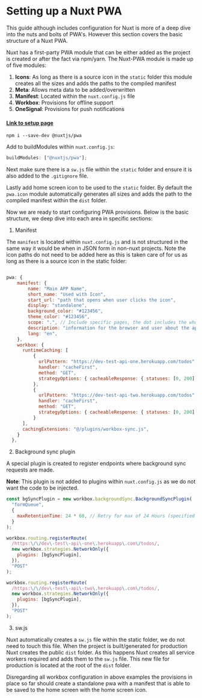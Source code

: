 # Setting up a Nuxt PWA

This guide although includes configuration for Nuxt is more of a deep dive into the nuts and bolts of PWA's. However this section covers the basic structure of a Nuxt PWA.

Nuxt has a first-party PWA module that can be either added as the project is created or after the fact via npm/yarn. The Nuxt-PWA module is made up of five modules:

1. **Icons**: As long as there is a source icon in the `static` folder this module creates all the sizes and adds the paths to the compiled manifest
2. **Meta**: Allows meta data to be added/overwritten
3. **Manifest**: Located within the `nuxt.config.js` file
4. **Workbox**: Provisions for offline support
5. **OneSignal**: Provisions for push notifications

#### [Link to setup page](https://pwa.nuxtjs.org/setup)

```
npm i --save-dev @nuxtjs/pwa
```

Add to buildModules within `nuxt.config.js`:

```js
buildModules: ["@nuxtjs/pwa"];
```

Next make sure there is a `sw.js` file within the `static` folder and ensure it is also added to the `.gitignore` file.

Lastly add home screen icon to be used to the `static` folder. By default the `pwa.icon` module automatically generates all sizes and adds the path to the compiled manifest within the `dist` folder.

Now we are ready to start configuring PWA provisions. Below is the basic structure, we deep dive into each area in specific sections:

1. Manifest

The `manifest` is located within `nuxt.config.js` and is not structured in the same way it would be when in JSON form in non-nuxt projects. Note the icon paths do not need to be added here as this is taken care of for us as long as there is a source icon in the static folder:

```js

pwa: {
    manifest: {
        name: "Main APP Name",
        short_name: "Used with Icon",
        start_url: "path that opens when user clicks the icon",
        display: "standalone",
        background_color: "#123456",
        theme_color: "#123456",
        scope: ".", // Include specific pages, the dot includes the whole app
        description: "information for the browser and user about the application",
        lang: "en",
    },
    workbox: {
      runtimeCaching: [
          {
            urlPattern: "https://dev-test-api-one.herokuapp.com/todos",
            handler: "cacheFirst",
            method: "GET",
            strategyOptions: { cacheableResponse: { statuses: [0, 200] } }
          },
          {
            urlPattern: "https://dev-test-api-two.herokuapp.com/todos",
            handler: "cacheFirst",
            method: "GET",
            strategyOptions: { cacheableResponse: { statuses: [0, 200] } }
          }
      ],
      cachingExtensions: "@/plugins/workbox-sync.js",
    }
  },
```

2. Background sync plugin

A special plugin is created to register endpoints where background sync requests are made.

**Note**: This plugin is not added to plugins within `nuxt.config.js` as we do not want the code to be injected.

```js
const bgSyncPlugin = new workbox.backgroundSync.BackgroundSyncPlugin(
  "formQueue",
  {
    maxRetentionTime: 24 * 60, // Retry for max of 24 Hours (specified in minutes)
  }
);

workbox.routing.registerRoute(
  /https:\/\/dev\-test\-api\-one\.herokuapp\.com\/todos/,
  new workbox.strategies.NetworkOnly({
    plugins: [bgSyncPlugin],
  }),
  "POST"
);

workbox.routing.registerRoute(
  /https:\/\/dev\-test\-api\-two\.herokuapp\.com\/todos/,
  new workbox.strategies.NetworkOnly({
    plugins: [bgSyncPlugin],
  }),
  "POST"
);
```

3. sw.js

Nuxt automatically creates a `sw.js` file within the static folder, we do not need to touch this file. When the project is built/generated for production Nuxt creates the public `dist` folder. As this happens Nuxt creates all service workers required and adds them to the `sw.js` file. This new file for production is located at the root of the `dist` folder.

Disregarding all workbox configuration in above examples the provisions in place so far should create a standalone pwa with a manifest that is able to be saved to the home screen with the home screen icon.
